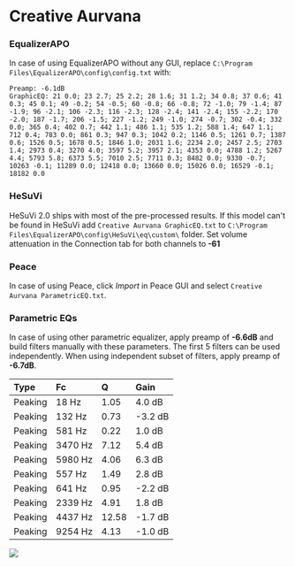 # Creative Aurvana

### EqualizerAPO
In case of using EqualizerAPO without any GUI, replace `C:\Program Files\EqualizerAPO\config\config.txt`
with:
```
Preamp: -6.1dB
GraphicEQ: 21 0.0; 23 2.7; 25 2.2; 28 1.6; 31 1.2; 34 0.8; 37 0.6; 41 0.3; 45 0.1; 49 -0.2; 54 -0.5; 60 -0.8; 66 -0.8; 72 -1.0; 79 -1.4; 87 -1.9; 96 -2.1; 106 -2.3; 116 -2.3; 128 -2.4; 141 -2.4; 155 -2.2; 170 -2.0; 187 -1.7; 206 -1.5; 227 -1.2; 249 -1.0; 274 -0.7; 302 -0.4; 332 0.0; 365 0.4; 402 0.7; 442 1.1; 486 1.1; 535 1.2; 588 1.4; 647 1.1; 712 0.4; 783 0.0; 861 0.3; 947 0.3; 1042 0.2; 1146 0.5; 1261 0.7; 1387 0.6; 1526 0.5; 1678 0.5; 1846 1.0; 2031 1.6; 2234 2.0; 2457 2.5; 2703 1.4; 2973 0.4; 3270 4.0; 3597 5.2; 3957 2.1; 4353 0.0; 4788 1.2; 5267 4.4; 5793 5.8; 6373 5.5; 7010 2.5; 7711 0.3; 8482 0.0; 9330 -0.7; 10263 -0.1; 11289 0.0; 12418 0.0; 13660 0.0; 15026 0.0; 16529 -0.1; 18182 0.0
```

### HeSuVi
HeSuVi 2.0 ships with most of the pre-processed results. If this model can't be found in HeSuVi add
`Creative Aurvana GraphicEQ.txt` to `C:\Program Files\EqualizerAPO\config\HeSuVi\eq\custom\` folder.
Set volume attenuation in the Connection tab for both channels to **-61**

### Peace
In case of using Peace, click *Import* in Peace GUI and select `Creative Aurvana ParametricEQ.txt`.

### Parametric EQs
In case of using other parametric equalizer, apply preamp of **-6.6dB** and build filters manually
with these parameters. The first 5 filters can be used independently.
When using independent subset of filters, apply preamp of **-6.7dB**.

| Type    | Fc      |     Q | Gain    |
|:--------|:--------|:------|:--------|
| Peaking | 18 Hz   |  1.05 | 4.0 dB  |
| Peaking | 132 Hz  |  0.73 | -3.2 dB |
| Peaking | 581 Hz  |  0.22 | 1.0 dB  |
| Peaking | 3470 Hz |  7.12 | 5.4 dB  |
| Peaking | 5980 Hz |  4.06 | 6.3 dB  |
| Peaking | 557 Hz  |  1.49 | 2.8 dB  |
| Peaking | 641 Hz  |  0.95 | -2.2 dB |
| Peaking | 2339 Hz |  4.91 | 1.8 dB  |
| Peaking | 4437 Hz | 12.58 | -1.7 dB |
| Peaking | 9254 Hz |  4.13 | -1.0 dB |

![](https://raw.githubusercontent.com/jaakkopasanen/AutoEq/master/results/innerfidelity/sbaf-serious/Creative%20Aurvana/Creative%20Aurvana.png)